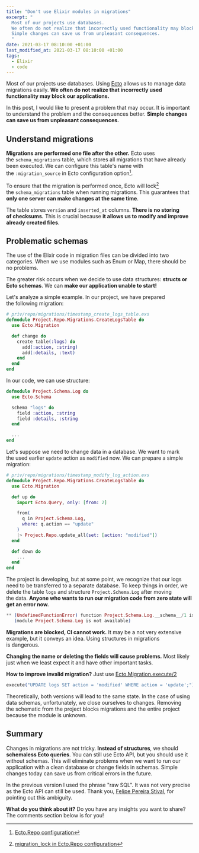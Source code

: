 ```yaml
---
title: "Don't use Elixir modules in migrations"
excerpt: "
  Most of our projects use databases.
  We often do not realize that incorrectly used functionality may block our applications.
  Simple changes can save us from unpleasant consequences.
  "
date: 2021-03-17 08:10:00 +01:00
last_modified_at: 2021-03-17 08:10:00 +01:00
tags:
  - Elixir
  - code
---
```


  Most of our projects use databases.
  Using [Ecto](https://hexdocs.pm/ecto/Ecto.html) allows us to manage data migrations easily.
  **We often do not realize that incorrectly used functionality may block our applications.**

  In this post, I would like to present a problem that may occur.
  It is important to understand the problem and the consequences better.
  **Simple changes can save us from unpleasant consequences.**

## Understand migrations

  **Migrations are performed one file after the other.**
  Ecto uses the `schema_migrations` table, which stores all migrations that have already been executed.
  We can configure this table's name with the `:migration_source` in Ecto configuration option[^migration_source].

  [^migration_source]: [Ecto.Repo configuration](https://hexdocs.pm/ecto_sql/Ecto.Migration.html#module-repo-configuration)

  To ensure that the migration is performed once, Ecto will lock[^ecto_lock] the `schema_migrations` table when running migrations.
  This guarantees that **only one server can make changes at the same time**.

  [^ecto_lock]: [migration_lock in Ecto.Repo configuration](https://hexdocs.pm/ecto_sql/Ecto.Migration.html#module-repo-configuration)

  The table stores `version` and `inserted_at` columns.
  **There is no storing of checksums.**
  This is crucial because **it allows us to modify and improve already created files**.

## Problematic schemas

  The use of the Elixir code in migration files can be divided into two categories.
  When we use modules such as Enum or Map, there should be no problems.

  The greater risk occurs when we decide to use data structures: **structs or Ecto schemas**.
  We can **make our application unable to start!**

  Let's analyze a simple example.
  In our project, we have prepared the following migration:

  ```elixir
  # priv/repo/migrations/timestamp_create_logs_table.exs
  defmodule Project.Repo.Migrations.CreateLogsTable do
    use Ecto.Migration

    def change do
      create table(:logs) do
        add(:action, :string)
        add(:details, :text)
      end
    end
  end
  ```

  In our code, we can use structure:
  ```elixir
  defmodule Project.Schema.Log do
    use Ecto.Schema

    schema "logs" do
      field :action, :string
      field :details, :string
    end

    ...
  end
  ```

  Let's suppose we need to change data in a database.
  We want to mark the used earlier `update` action as `modified` now.
  We can prepare a simple migration:

  ```elixir
  # priv/repo/migrations/timestamp_modify_log_action.exs
  defmodule Project.Repo.Migrations.CreateLogsTable do
    use Ecto.Migration

    def up do
      import Ecto.Query, only: [from: 2]

      from(
        q in Project.Schema.Log,
        where: q.action == "update"
      )
      |> Project.Repo.update_all(set: [action: "modified"])
    end

    def down do
      ...
    end
  end
  ```

  The project is developing, but at some point, we recognize that our logs need to be transferred to a separate database.
  To keep things in order, we delete the table `logs` and structure `Project.Schema.Log` after moving the data.
  **Anyone who wants to run our migration code from zero state will get an error now.**

  ```elixir
  ** (UndefinedFunctionError) function Project.Schema.Log.__schema__/1 is undefined
     (module Project.Schema.Log is not available)
  ```

  **Migrations are blocked, CI cannot work.**
  It may be a not very extensive example, but it conveys an idea.
  Using structures in migrations is dangerous.

  **Changing the name or deleting the fields will cause problems.**
  Most likely just when we least expect it and have other important tasks.

  **How to improve invalid migration?**
  Just use [Ecto.Migration.execute/2](https://hexdocs.pm/ecto_sql/Ecto.Migration.html#execute/2)

  ```elixir
  execute("UPDATE logs SET action = 'modified' WHERE action = 'update';")
  ```

  Theoretically, both versions will lead to the same state.
  In the case of using data schemas, unfortunately, we close ourselves to changes.
  Removing the schematic from the project blocks migrations and the entire project because the module is unknown.

## Summary

  Changes in migrations are not tricky.
  **Instead of structures**, we should **schemaless Ecto queries**.
  You can still use Ecto API, but you should use it without schemas.
  This will eliminate problems when we want to run our application with a clean database or change fields in schemas.
  Simple changes today can save us from critical errors in the future.

  In the previous version I used the phrase "raw SQL".
  It was not very precise as the Ecto API can still be used.
  Thank you, [Felipe Pereira Stival](https://www.linkedin.com/in/v0idpwn/), for pointing out this ambiguity.

  **What do you think about it?**
  Do you have any insights you want to share?
  The comments section below is for you!
